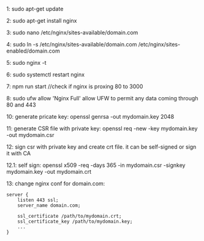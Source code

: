 1: sudo apt-get update

2: sudo apt-get install nginx

3: sudo nano /etc/nginx/sites-available/domain.com

4: sudo ln -s /etc/nginx/sites-available/domain.com /etc/nginx/sites-enabled/domain.com

5: sudo nginx -t

6: sudo systemctl restart nginx

7: npm run start //check if nginx is proxing 80 to 3000

8: sudo ufw allow 'Nginx Full' allow UFW to permit any data coming through 80 and 443

10: generate pricate key: openssl genrsa -out mydomain.key 2048

11: generate CSR file with private key: openssl req -new -key mydomain.key -out mydomain.csr

12: sign csr with private key and create crt file. it can be self-signed or sign it with CA

12.1: self sign: openssl x509 -req -days 365 -in mydomain.csr -signkey mydomain.key -out mydomain.crt

13: change nginx conf for domain.com:

    server {
        listen 443 ssl;
        server_name domain.com;

        ssl_certificate /path/to/mydomain.crt;
        ssl_certificate_key /path/to/mydomain.key;
        ...
    }

